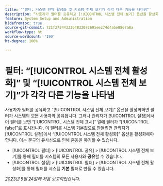 ```yaml
---
title: '“필터: 시스템 전체 활성화 및 시스템 전체 보기가 각각 다른 기능을 나타냄”'
description: “사용자가 필터를 공유하고 [!UICONTROL 시스템 전체 보기] 옵션을 활성화하면 필터가 시스템의 모든 사용자와 공유됩니다. 그러나 관리자가 [!UICONTROL 설정]에서 이 필터를 보면 [!UICONTROL 시스템 전체 표시] 열에 필터가 [!UICONTROL false]로 표시됩니다. 이 필터를 시스템 기본값으로 만들려면 관리자가 설정에서 [!UICONTROL 시스템 전체 활성화] 옵션을 활성화해야 합니다. 이는 문구의 유사성으로 인해 혼동을 야기할 수 있습니다.”
feature: System Setup and Administration
hidefromtoc: true
source-git-commit: 721f2724433364832072695ee274d4abe08e7a8a
workflow-type: ht
source-wordcount: '190'
ht-degree: 100%

---
```



# 필터: “[!UICONTROL 시스템 전체 활성화]” 및 “[!UICONTROL 시스템 전체 보기]”가 각각 다른 기능을 나타냄

사용자가 필터를 공유하고 “[!UICONTROL 시스템 전체 보기]” 옵션을 활성화하면 필터가 시스템의 모든 사용자와 공유됩니다. 그러나 관리자가 [!UICONTROL 설정]에서 이 필터를 보면 “[!UICONTROL 시스템 전체 표시]” 열에 필터가 “[!UICONTROL false]”로 표시됩니다. 이 필터를 시스템 기본값으로 만들려면 관리자가 [!UICONTROL 설정]에서 “[!UICONTROL 시스템 전체 활성화]” 옵션을 활성화해야 합니다. 이는 문구의 유사성으로 인해 혼동을 야기할 수 있습니다.

* [!UICONTROL 필터] > [!UICONTROL 공유] > [!UICONTROL 시스템 전체 보기]를 통해 필터를 시스템의 모든 사용자와 **공유**&#x200B;할 수 있습니다.
* [!UICONTROL 설정] > [!UICONTROL 필터] > [!UICONTROL 시스템 전체 활성화]를 통해 필터를 시스템 **기본** 필터로 만들 수 있습니다.

_2023년 5월 24일에 처음 보고되었습니다._

